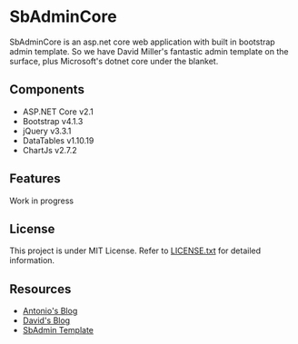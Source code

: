 # SbAdminCore

SbAdminCore is an asp.net core web application with built in bootstrap admin template.
So we have David Miller's fantastic admin template on the surface, plus Microsoft's dotnet core under the blanket.

## Components
- ASP.NET Core v2.1
- Bootstrap v4.1.3
- jQuery v3.3.1
- DataTables v1.10.19
- ChartJs v2.7.2

## Features
Work in progress

## License
This project is under MIT License. Refer to [LICENSE.txt](https://github.com/battxbox/SbAdminCore/blob/develop/LICENSE.md) for detailed information.

## Resources
- [Antonio's Blog](https://www.antoniovalentini.com/)
- [David's Blog](http://davidmiller.io/)
- [SbAdmin Template](https://startbootstrap.com/template-overviews/sb-admin/)